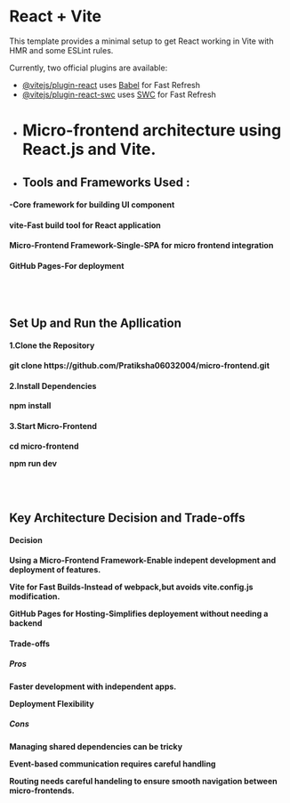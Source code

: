 # React + Vite

This template provides a minimal setup to get React working in Vite with HMR and some ESLint rules.

Currently, two official plugins are available:

- [@vitejs/plugin-react](https://github.com/vitejs/vite-plugin-react/blob/main/packages/plugin-react/README.md) uses [Babel](https://babeljs.io/) for Fast Refresh
- [@vitejs/plugin-react-swc](https://github.com/vitejs/vite-plugin-react-swc) uses [SWC](https://swc.rs/) for Fast Refresh
- # Micro-frontend architecture using React.js and Vite.
- <h2><b>Tools and Frameworks Used :</b></h2>
<h4><b><React js/b>-Core framework for building UI component</h4>
<h4><b>vite</b>-Fast build tool for React application</h4>
<h4><b>Micro-Frontend Framework</b>-Single-SPA for micro frontend integration</h4>
<h4><b>GitHub Pages</b>-For deployment</h4>
<br><br>
<h2>Set Up and Run the Apllication</h2>
<h4>1.Clone the Repository</h4>
<p>git clone https://github.com/Pratiksha06032004/micro-frontend.git</p>
<h4>2.Install Dependencies</h4>
<p>npm install</p>
<h4>3.Start Micro-Frontend</h4>
<p>cd micro-frontend</p>
<p>npm run dev</p>
<br><br>
<h2>Key Architecture Decision and Trade-offs</h2>
<h4>Decision</h4>
<p>Using a Micro-Frontend Framework-Enable indepent development and deployment of features.</p>
<p>Vite for Fast Builds-Instead of webpack,but avoids vite.config.js modification.</p>
<p>GitHub Pages for Hosting-Simplifies deployement without needing a backend</p>
<h4>Trade-offs</h4>
<h5>Pros</h5>
<p>Faster development with independent apps.</p>
<p>Deployment Flexibility</p>
<h5>Cons</h5>
<p>Managing shared dependencies can be tricky</p>
<p>Event-based communication requires careful handling</p>
<p>Routing needs careful handeling to ensure smooth navigation between micro-frontends.</p>
